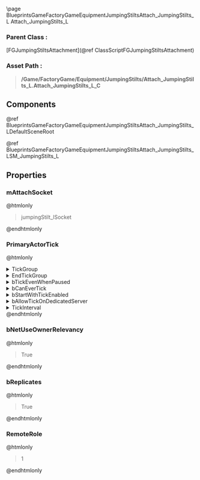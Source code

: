 \page BlueprintsGameFactoryGameEquipmentJumpingStiltsAttach_JumpingStilts_L Attach_JumpingStilts_L
### Parent Class :
[FGJumpingStiltsAttachment](@ref ClassScriptFGJumpingStiltsAttachment)
### Asset Path :
<b><blockquote>/Game/FactoryGame/Equipment/JumpingStilts/Attach_JumpingStilts_L.Attach_JumpingStilts_L_C</blockquote></b>
## Components

@ref BlueprintsGameFactoryGameEquipmentJumpingStiltsAttach_JumpingStilts_LDefaultSceneRoot

@ref BlueprintsGameFactoryGameEquipmentJumpingStiltsAttach_JumpingStilts_LSM_JumpingStilts_L

## Properties

### mAttachSocket
@htmlonly
<blockquote>jumpingStilt_lSocket</blockquote>
@endhtmlonly

### PrimaryActorTick
@htmlonly
<details>
 <summary>TickGroup</summary>
<blockquote>0</blockquote>
</details>
<details>
 <summary>EndTickGroup</summary>
<blockquote>0</blockquote>
</details>
<details>
 <summary>bTickEvenWhenPaused</summary>
<blockquote>False</blockquote>
</details>
<details>
 <summary>bCanEverTick</summary>
<blockquote>True</blockquote>
</details>
<details>
 <summary>bStartWithTickEnabled</summary>
<blockquote>False</blockquote>
</details>
<details>
 <summary>bAllowTickOnDedicatedServer</summary>
<blockquote>True</blockquote>
</details>
<details>
 <summary>TickInterval</summary>
<blockquote>0</blockquote>
</details>
@endhtmlonly

### bNetUseOwnerRelevancy
@htmlonly
<blockquote>True</blockquote>
@endhtmlonly

### bReplicates
@htmlonly
<blockquote>True</blockquote>
@endhtmlonly

### RemoteRole
@htmlonly
<blockquote>1</blockquote>
@endhtmlonly

